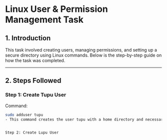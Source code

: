 # Linux User & Permission Management Task  

## **1. Introduction**  
This task involved creating users, managing permissions, and setting up a secure directory using Linux commands. Below is the step-by-step guide on how the task was completed.  

---

## **2. Steps Followed**  

### **Step 1: Create Tupu User**  
Command:  
```bash
sudo adduser tupu
- This command creates the user tupu with a home directory and necessary configurations.


Step 2: Create Lupu User
